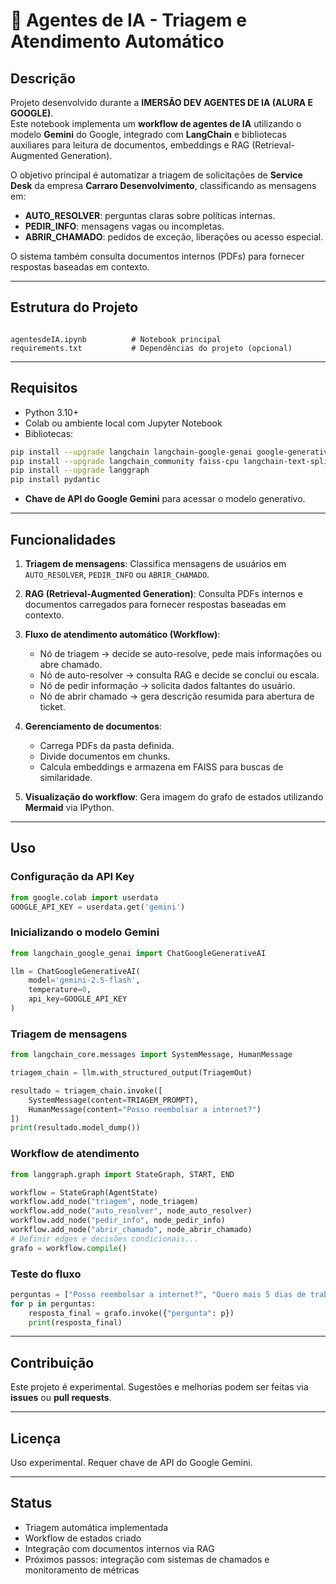 # 🤖 Agentes de IA - Triagem e Atendimento Automático

## Descrição
Projeto desenvolvido durante a **IMERSÃO DEV AGENTES DE IA (ALURA E GOOGLE)**.  
Este notebook implementa um **workflow de agentes de IA** utilizando o modelo **Gemini** do Google, integrado com **LangChain** e bibliotecas auxiliares para leitura de documentos, embeddings e RAG (Retrieval-Augmented Generation).  

O objetivo principal é automatizar a triagem de solicitações de **Service Desk** da empresa **Carraro Desenvolvimento**, classificando as mensagens em:

- **AUTO_RESOLVER**: perguntas claras sobre políticas internas.
- **PEDIR_INFO**: mensagens vagas ou incompletas.
- **ABRIR_CHAMADO**: pedidos de exceção, liberações ou acesso especial.

O sistema também consulta documentos internos (PDFs) para fornecer respostas baseadas em contexto.

---

## Estrutura do Projeto

```

agentesdeIA.ipynb          # Notebook principal
requirements.txt           # Dependências do projeto (opcional)

````

---

## Requisitos

- Python 3.10+
- Colab ou ambiente local com Jupyter Notebook
- Bibliotecas:

```bash
pip install --upgrade langchain langchain-google-genai google-generativeai
pip install --upgrade langchain_community faiss-cpu langchain-text-splitters pymupdf
pip install --upgrade langgraph
pip install pydantic
````

* **Chave de API do Google Gemini** para acessar o modelo generativo.

---

## Funcionalidades

1. **Triagem de mensagens**:
   Classifica mensagens de usuários em `AUTO_RESOLVER`, `PEDIR_INFO` ou `ABRIR_CHAMADO`.

2. **RAG (Retrieval-Augmented Generation)**:
   Consulta PDFs internos e documentos carregados para fornecer respostas baseadas em contexto.

3. **Fluxo de atendimento automático (Workflow)**:

   * Nó de triagem → decide se auto-resolve, pede mais informações ou abre chamado.
   * Nó de auto-resolver → consulta RAG e decide se conclui ou escala.
   * Nó de pedir informação → solicita dados faltantes do usuário.
   * Nó de abrir chamado → gera descrição resumida para abertura de ticket.

4. **Gerenciamento de documentos**:

   * Carrega PDFs da pasta definida.
   * Divide documentos em chunks.
   * Calcula embeddings e armazena em FAISS para buscas de similaridade.

5. **Visualização do workflow**:
   Gera imagem do grafo de estados utilizando **Mermaid** via IPython.

---

## Uso

### Configuração da API Key

```python
from google.colab import userdata
GOOGLE_API_KEY = userdata.get('gemini')
```

### Inicializando o modelo Gemini

```python
from langchain_google_genai import ChatGoogleGenerativeAI

llm = ChatGoogleGenerativeAI(
    model='gemini-2.5-flash',
    temperature=0,
    api_key=GOOGLE_API_KEY
)
```

### Triagem de mensagens

```python
from langchain_core.messages import SystemMessage, HumanMessage

triagem_chain = llm.with_structured_output(TriagemOut)

resultado = triagem_chain.invoke([
    SystemMessage(content=TRIAGEM_PROMPT),
    HumanMessage(content="Posso reembolsar a internet?")
])
print(resultado.model_dump())
```

### Workflow de atendimento

```python
from langgraph.graph import StateGraph, START, END

workflow = StateGraph(AgentState)
workflow.add_node("triagem", node_triagem)
workflow.add_node("auto_resolver", node_auto_resolver)
workflow.add_node("pedir_info", node_pedir_info)
workflow.add_node("abrir_chamado", node_abrir_chamado)
# Definir edges e decisões condicionais...
grafo = workflow.compile()
```

### Teste do fluxo

```python
perguntas = ["Posso reembolsar a internet?", "Quero mais 5 dias de trabalho remoto."]
for p in perguntas:
    resposta_final = grafo.invoke({"pergunta": p})
    print(resposta_final)
```

---

## Contribuição

Este projeto é experimental.
Sugestões e melhorias podem ser feitas via **issues** ou **pull requests**.

---

## Licença

Uso experimental. Requer chave de API do Google Gemini.

---

## Status

*  Triagem automática implementada
*  Workflow de estados criado
*  Integração com documentos internos via RAG
*  Próximos passos: integração com sistemas de chamados e monitoramento de métricas
